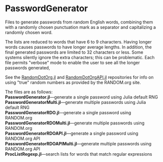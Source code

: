 # PasswordGenerator

Files to generate passwords from random English words, combining them with a randomly chosen punctuation mark as a separator and capitalizing a randomly chosen word.

The lists are reduced to words that have 6 to 9 characters. Having longer words causes passwords to have longer average lengths. In addition, the final generated passwords are limited to 32 characters or less. Some systems silently ignore the extra characters; this can be problematic. Each file permits "verbose" mode to enable the user to see all the longer passwords generated,

See the <a href="https://github.com/edwcarney/RandomDotOrg.jl.git">RandomDotOrg.jl</a> and <a href="https://github.com/edwcarney/RandomDotOrgAPI.jl.git">RandomDotOrgAPI.jl</a> repositories for info on using "true" random numbers as provided by the RANDOM.org site.

The files are as follows:<br>
<b>PasswordGenerator.jl</b>&mdash;generate a single password using Julia default RNG<br>
<b>PasswordGeneratorMulti.jl</b>&mdash;generate multiple passwords using Julia default RNG<br>
<b>PasswordGeneratorRDO.jl</b>&mdash;generate a single password using RANDOM.org<br>
<b>PasswordGeneratorRDOMulti.jl</b>&mdash;generate multiple passwords using RANDOM.org<br>
<b>PasswordGeneratorRDOAPI.jl</b>&mdash;generate a single password using RANDOM.org API<br>
<b>PasswordGeneratorRDOAPIMulti.jl</b>&mdash;generate multiple passwords using RANDOM.org API<br>
<b>ProcListRegexp.jl</b>&mdash;search lists for words that match regular expressions<br>

